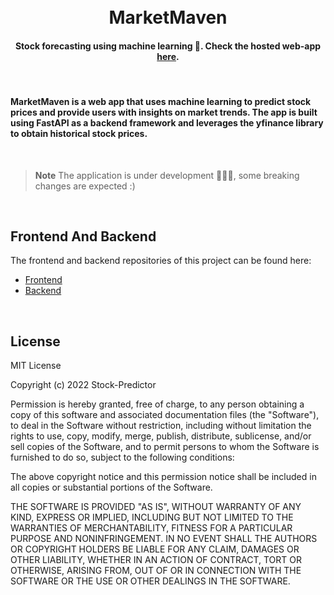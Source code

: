<h1 align="center">
  <br>
  MarketMaven
  <br>
</h1>

<h4 align="center"> Stock forecasting using machine learning 🤖. 
Check the hosted web-app <a href="https://marketmavenai.web.app/" target="_blank">here</a>.</h4>

<br>

<h4 align='left'>
MarketMaven is a web app that uses machine learning to predict stock prices and provide users with insights on market trends. The app is built using FastAPI as a backend framework and leverages the yfinance library to obtain historical stock prices.
</h4>

<br>

> **Note**
> The application is under development 👨🏻‍💻, some breaking changes are expected :) 

<br>

## Frontend And Backend

The frontend and backend repositories of this project can be found here: 

- [Frontend](https://github.com/jayantdahiya/MarketMaven-FE)
- [Backend](https://github.com/jayantdahiya/MarketMaven-BE)

<br>

## License

MIT License

Copyright (c) 2022 Stock-Predictor

Permission is hereby granted, free of charge, to any person obtaining a copy
of this software and associated documentation files (the "Software"), to deal
in the Software without restriction, including without limitation the rights
to use, copy, modify, merge, publish, distribute, sublicense, and/or sell
copies of the Software, and to permit persons to whom the Software is
furnished to do so, subject to the following conditions:

The above copyright notice and this permission notice shall be included in all
copies or substantial portions of the Software.

THE SOFTWARE IS PROVIDED "AS IS", WITHOUT WARRANTY OF ANY KIND, EXPRESS OR
IMPLIED, INCLUDING BUT NOT LIMITED TO THE WARRANTIES OF MERCHANTABILITY,
FITNESS FOR A PARTICULAR PURPOSE AND NONINFRINGEMENT. IN NO EVENT SHALL THE
AUTHORS OR COPYRIGHT HOLDERS BE LIABLE FOR ANY CLAIM, DAMAGES OR OTHER
LIABILITY, WHETHER IN AN ACTION OF CONTRACT, TORT OR OTHERWISE, ARISING FROM,
OUT OF OR IN CONNECTION WITH THE SOFTWARE OR THE USE OR OTHER DEALINGS IN THE
SOFTWARE.





